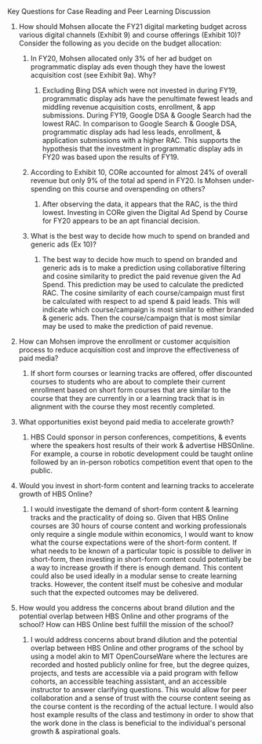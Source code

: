 Key Questions for Case Reading and Peer Learning Discussion

1. How should Mohsen allocate the FY21 digital marketing budget across various digital channels (Exhibit 9) and course offerings (Exhibit 10)? Consider the following as you decide on the budget allocation:

   1. In FY20, Mohsen allocated only 3% of her ad budget on programmatic display ads even though they have the lowest acquisition cost (see Exhibit 9a). Why?
      1. Excluding Bing DSA which were not invested in during FY19,  programmatic display ads have the penultimate fewest leads and middling revenue acquisition costs, enrollment, & app submissions. During FY19, Google DSA & Google Search had the lowest RAC. In comparison to Google Search & Google DSA, programmatic display ads had less leads, enrollment, & application submissions with a higher RAC. This supports the hypothesis that the investment in programmatic display ads in FY20 was based upon the results of FY19.

   2. According to Exhibit 10, CORe accounted for almost 24% of overall revenue but only 9% of the total ad spend in FY20. Is Mohsen under-spending on this course and overspending on others?
      1. After observing the data, it appears that the RAC, is the third lowest. Investing in CORe given the Digital Ad Spend by Course for FY20 appears to be an apt financial decision. 

   3. What is the best way to decide how much to spend on branded and generic ads (Ex 10)?
      1. The best way to decide how much to spend on branded and generic ads is to make a prediction using collaborative filtering and cosine similarity to predict the paid revenue  given the Ad Spend. This prediction may be used to calculate the predicted RAC. The cosine similarity of each course/campaign must first be calculated with respect to ad spend & paid leads. This will indicate which course/campaign is most similar to either branded & generic ads. Then the course/campaign that is most similar may be used to make the prediction of paid revenue.

2. How can Mohsen improve the enrollment or customer acquisition process to reduce acquisition cost and improve the effectiveness of paid media?
   1. If short form courses or learning tracks are offered, offer discounted courses to students who are about to complete their current enrollment based on short form courses that are similar to the course that they are currently in or a learning track that is in alignment with the course they most recently completed.

3. What opportunities exist beyond paid media to accelerate growth?
   1. HBS Could sponsor in person conferences, competitions, & events where the speakers host results of their work & advertise HBSOnline. For example, a course in robotic development could be taught online followed by an in-person robotics competition event that open to the public. 

4. Would you invest in short-form content and learning tracks to accelerate growth of HBS Online?
   1. I would investigate the demand of short-form content & learning tracks and the practicality of doing so. Given that HBS Online courses are 30 hours of course content and working professionals only require a single module within economics, I would want to know what the course expectations were of the short-form content. If what needs to be known of a particular topic is possible to deliver in short-form, then investing in short-form content could potentially be a way to increase growth if there is enough demand. This content could also be used ideally in a modular sense to create learning tracks. However, the content itself must be cohesive and modular such that the expected outcomes may be delivered. 

5. How would you address the concerns about brand dilution and the potential overlap between HBS Online and other programs of the school? How can HBS Online best fulfill the mission of the school?
   1. I would address concerns about brand dilution and the potential overlap between HBS Online and other programs of the school by using a model akin to MIT OpenCourseWare where the lectures are recorded and hosted publicly online for free, but the degree quizes, projects, and tests are accessible via a paid program with fellow cohorts, an accessible teaching assistant, and an accessible instructor to answer clarifying questions. This would allow for peer collaboration and a sense of trust with the course content seeing as the course content is the recording of the actual lecture. I would also host example results of the class and testimony in order to show that the work done in the class is beneficial to the individual's personal growth & aspirational goals. 
